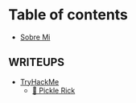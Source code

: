 # Table of contents

* [Sobre Mi](README.md)

## WRITEUPS

* [TryHackMe](writeups/tryhackme/README.md)
  * [🥒 Pickle Rick](writeups/tryhackme/pickle-rick.md)
